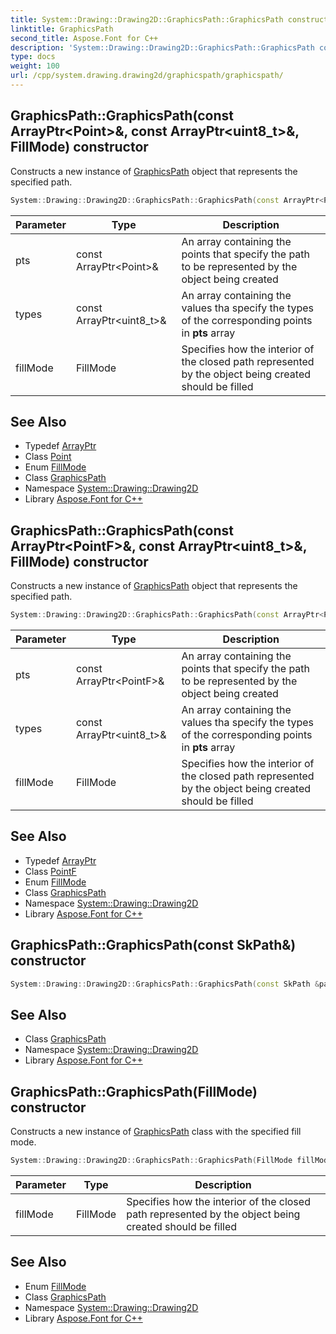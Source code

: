 ```yaml
---
title: System::Drawing::Drawing2D::GraphicsPath::GraphicsPath constructor
linktitle: GraphicsPath
second_title: Aspose.Font for C++
description: 'System::Drawing::Drawing2D::GraphicsPath::GraphicsPath constructor. Constructs a new instance of GraphicsPath object that represents the specified path in C++.'
type: docs
weight: 100
url: /cpp/system.drawing.drawing2d/graphicspath/graphicspath/
---
```

## GraphicsPath::GraphicsPath(const ArrayPtr\<Point\>\&, const ArrayPtr\<uint8_t\>\&, FillMode) constructor


Constructs a new instance of [GraphicsPath](../) object that represents the specified path.

```cpp
System::Drawing::Drawing2D::GraphicsPath::GraphicsPath(const ArrayPtr<Point> &pts, const ArrayPtr<uint8_t> &types, FillMode fillMode=FillMode::Alternate)
```


| Parameter | Type | Description |
| --- | --- | --- |
| pts | const ArrayPtr\<Point\>\& | An array containing the points that specify the path to be represented by the object being created |
| types | const ArrayPtr\<uint8_t\>\& | An array containing the values tha specify the types of the corresponding points in **pts** array |
| fillMode | FillMode | Specifies how the interior of the closed path represented by the object being created should be filled |

## See Also

* Typedef [ArrayPtr](../../../system/arrayptr/)
* Class [Point](../../../system.drawing/point/)
* Enum [FillMode](../../fillmode/)
* Class [GraphicsPath](../)
* Namespace [System::Drawing::Drawing2D](../../)
* Library [Aspose.Font for C++](../../../)
## GraphicsPath::GraphicsPath(const ArrayPtr\<PointF\>\&, const ArrayPtr\<uint8_t\>\&, FillMode) constructor


Constructs a new instance of [GraphicsPath](../) object that represents the specified path.

```cpp
System::Drawing::Drawing2D::GraphicsPath::GraphicsPath(const ArrayPtr<PointF> &pts, const ArrayPtr<uint8_t> &types, FillMode fillMode=FillMode::Alternate)
```


| Parameter | Type | Description |
| --- | --- | --- |
| pts | const ArrayPtr\<PointF\>\& | An array containing the points that specify the path to be represented by the object being created |
| types | const ArrayPtr\<uint8_t\>\& | An array containing the values tha specify the types of the corresponding points in **pts** array |
| fillMode | FillMode | Specifies how the interior of the closed path represented by the object being created should be filled |

## See Also

* Typedef [ArrayPtr](../../../system/arrayptr/)
* Class [PointF](../../../system.drawing/pointf/)
* Enum [FillMode](../../fillmode/)
* Class [GraphicsPath](../)
* Namespace [System::Drawing::Drawing2D](../../)
* Library [Aspose.Font for C++](../../../)
## GraphicsPath::GraphicsPath(const SkPath\&) constructor




```cpp
System::Drawing::Drawing2D::GraphicsPath::GraphicsPath(const SkPath &path)
```

## See Also

* Class [GraphicsPath](../)
* Namespace [System::Drawing::Drawing2D](../../)
* Library [Aspose.Font for C++](../../../)
## GraphicsPath::GraphicsPath(FillMode) constructor


Constructs a new instance of [GraphicsPath](../) class with the specified fill mode.

```cpp
System::Drawing::Drawing2D::GraphicsPath::GraphicsPath(FillMode fillMode=FillMode::Alternate)
```


| Parameter | Type | Description |
| --- | --- | --- |
| fillMode | FillMode | Specifies how the interior of the closed path represented by the object being created should be filled |

## See Also

* Enum [FillMode](../../fillmode/)
* Class [GraphicsPath](../)
* Namespace [System::Drawing::Drawing2D](../../)
* Library [Aspose.Font for C++](../../../)
